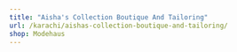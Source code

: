 ```yaml
---
title: "Aisha's Collection Boutique And Tailoring"
url: /karachi/aishas-collection-boutique-and-tailoring/
shop: Modehaus
---
```

